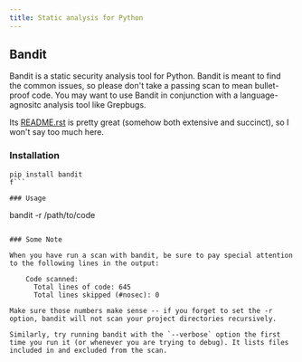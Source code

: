```yaml
---
title: Static analysis for Python
---
```


##  Bandit

Bandit is a static security analysis tool for Python. Bandit is meant to find the common issues, so please don't take a passing scan to mean bullet-proof code. You may want to use Bandit in conjunction with a language-agnositc analysis tool like Grepbugs.

Its [README.rst](https://github.com/PyCQA/bandit/blob/master/README.rst) is pretty great (somehow both extensive and succinct), so I won't say too much here.

### Installation

```
pip install bandit
f```

### Usage

```
bandit -r /path/to/code
```

### Some Note

When you have run a scan with bandit, be sure to pay special attention to the following lines in the output:

    Code scanned:
      Total lines of code: 645
      Total lines skipped (#nosec): 0

Make sure those numbers make sense -- if you forget to set the -r option, bandit will not scan your project directories recursively.

Similarly, try running bandit with the `--verbose` option the first time you run it (or whenever you are trying to debug). It lists files included in and excluded from the scan.
